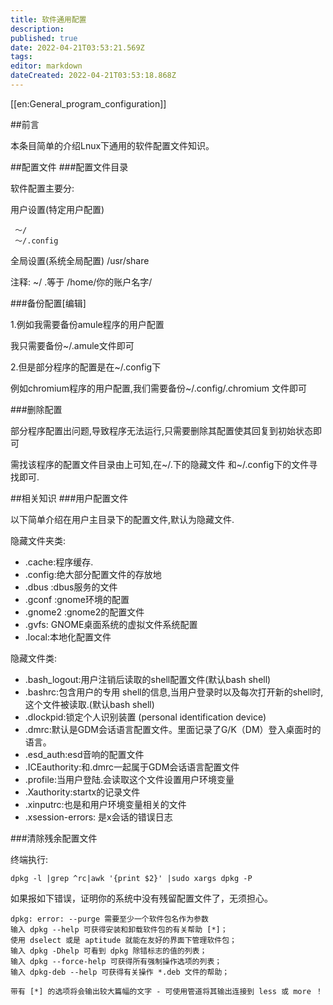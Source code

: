```yaml
---
title: 软件通用配置
description: 
published: true
date: 2022-04-21T03:53:21.569Z
tags: 
editor: markdown
dateCreated: 2022-04-21T03:53:18.868Z
---
```


[[en:General_program_configuration]]


##前言

本条目简单的介绍Lnux下通用的软件配置文件知识。

##配置文件
###配置文件目录

软件配置主要分:

用户设置(特定用户配置)

     ～/
     ～/.config


全局设置(系统全局配置)
    /usr/share

注释: ~/ .等于 /home/你的账户名字/

###备份配置[编辑]

1.例如我需要备份amule程序的用户配置

我只需要备份~/.amule文件即可

2.但是部分程序的配置是在~/.config下

例如chromium程序的用户配置,我们需要备份~/.config/.chromium 文件即可

###删除配置

部分程序配置出问题,导致程序无法运行,只需要删除其配置使其回复到初始状态即可

需找该程序的配置文件目录由上可知,在~/.下的隐藏文件 和~/.config下的文件寻找即可.

##相关知识
###用户配置文件

以下简单介绍在用户主目录下的配置文件,默认为隐藏文件.

隐藏文件夹类:

- .cache:程序缓存.
- .config:绝大部分配置文件的存放地
- .dbus :dbus服务的文件
- .gconf :gnome环境的配置
- .gnome2 :gnome2的配置文件
- .gvfs: GNOME桌面系统的虚拟文件系统配置
- .local:本地化配置文件

隐藏文件类:

- .bash_logout:用户注销后读取的shell配置文件(默认bash shell)
- .bashrc:包含用户的专用 shell的信息,当用户登录时以及每次打开新的shell时,这个文件被读取.(默认bash shell)
- .dlockpid:锁定个人识别装置 (personal identification device)
- .dmrc:默认是GDM会话语言配置文件。里面记录了G/K（DM）登入桌面时的语言。
- .esd_auth:esd音响的配置文件
- .ICEauthority:和.dmrc一起属于GDM会话语言配置文件
- .profile:当用户登陆.会读取这个文件设置用户环境变量
- .Xauthority:startx的记录文件
- .xinputrc:也是和用户环境变量相关的文件
- .xsession-errors: 是x会话的错误日志

###清除残余配置文件

终端执行:

    dpkg -l |grep ^rc|awk '{print $2}' |sudo xargs dpkg -P 

如果报如下错误，证明你的系统中没有残留配置文件了，无须担心。

    dpkg: error: --purge 需要至少一个软件包名作为参数
    输入 dpkg --help 可获得安装和卸载软件包的有关帮助 [*]；
    使用 dselect 或是 aptitude 就能在友好的界面下管理软件包；
    输入 dpkg -Dhelp 可看到 dpkg 除错标志的值的列表；
    输入 dpkg --force-help 可获得所有强制操作选项的列表；
    输入 dpkg-deb --help 可获得有关操作 *.deb 文件的帮助；

    带有 [*] 的选项将会输出较大篇幅的文字 - 可使用管道将其输出连接到 less 或 more ！